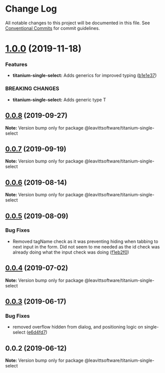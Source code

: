 # Change Log

All notable changes to this project will be documented in this file.
See [Conventional Commits](https://conventionalcommits.org) for commit guidelines.

# [1.0.0](https://github.com/LeavittSoftware/titanium-elements/compare/@leavittsoftware/titanium-single-select@0.0.8...@leavittsoftware/titanium-single-select@1.0.0) (2019-11-18)


### Features

* **titanium-single-select:** Adds generics for improved typing ([b1e1e37](https://github.com/LeavittSoftware/titanium-elements/commit/b1e1e3716dd9fc634d6a9b6d18725db0b8cebab6))


### BREAKING CHANGES

* **titanium-single-select:** Adds generic type T





## [0.0.8](https://github.com/LeavittSoftware/titanium-elements/compare/@leavittsoftware/titanium-single-select@0.0.7...@leavittsoftware/titanium-single-select@0.0.8) (2019-09-27)

**Note:** Version bump only for package @leavittsoftware/titanium-single-select





## [0.0.7](https://github.com/LeavittSoftware/titanium-elements/compare/@leavittsoftware/titanium-single-select@0.0.6...@leavittsoftware/titanium-single-select@0.0.7) (2019-09-19)

**Note:** Version bump only for package @leavittsoftware/titanium-single-select





## [0.0.6](https://github.com/LeavittSoftware/titanium-elements/compare/@leavittsoftware/titanium-single-select@0.0.5...@leavittsoftware/titanium-single-select@0.0.6) (2019-08-14)

**Note:** Version bump only for package @leavittsoftware/titanium-single-select





## [0.0.5](https://github.com/LeavittSoftware/titanium-elements/compare/@leavittsoftware/titanium-single-select@0.0.4...@leavittsoftware/titanium-single-select@0.0.5) (2019-08-09)


### Bug Fixes

* Removed tagName check as it was preventing hiding when tabbing to next input in the form. Did not seem to me needed as the id check was already doing what the input check was doing ([f1eb2f0](https://github.com/LeavittSoftware/titanium-elements/commit/f1eb2f0))





## [0.0.4](https://github.com/LeavittSoftware/titanium-elements/compare/@leavittsoftware/titanium-single-select@0.0.3...@leavittsoftware/titanium-single-select@0.0.4) (2019-07-02)

**Note:** Version bump only for package @leavittsoftware/titanium-single-select





## [0.0.3](https://github.com/LeavittSoftware/titanium-elements/compare/@leavittsoftware/titanium-single-select@0.0.2...@leavittsoftware/titanium-single-select@0.0.3) (2019-06-17)


### Bug Fixes

* removed overflow hidden from dialog, and positioning logic on single-select ([e6d4fd7](https://github.com/LeavittSoftware/titanium-elements/commit/e6d4fd7))





## 0.0.2 (2019-06-12)

**Note:** Version bump only for package @leavittsoftware/titanium-single-select
